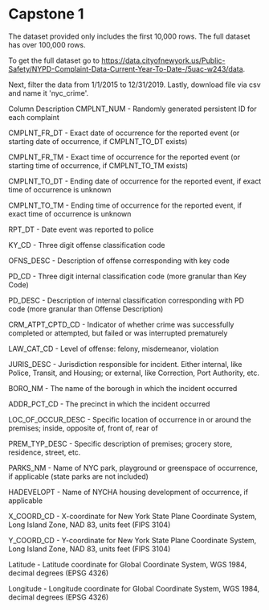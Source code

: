 # Capstone 1
 The dataset provided only includes the first 10,000 rows. The full dataset has over 100,000 rows.

 To get the full dataset go to https://data.cityofnewyork.us/Public-Safety/NYPD-Complaint-Data-Current-Year-To-Date-/5uac-w243/data. 
 
 Next, filter the data from 1/1/2015 to 12/31/2019. Lastly, download file via csv and name it 'nyc_crime'.
 
 

Column	Description
CMPLNT_NUM	- Randomly generated persistent ID for each complaint

CMPLNT_FR_DT	- Exact date of occurrence for the reported event (or starting date of occurrence, if CMPLNT_TO_DT exists)

CMPLNT_FR_TM	- Exact time of occurrence for the reported event (or starting time of occurrence, if CMPLNT_TO_TM exists)

CMPLNT_TO_DT -	Ending date of occurrence for the reported event, if exact time of occurrence is unknown

CMPLNT_TO_TM -	Ending time of occurrence for the reported event, if exact time of occurrence is unknown

RPT_DT - Date event was reported to police

KY_CD	- Three digit offense classification code

OFNS_DESC	- Description of offense corresponding with key code

PD_CD	- Three digit internal classification code (more granular than Key Code)

PD_DESC	- Description of internal classification corresponding with PD code (more granular than Offense Description)

CRM_ATPT_CPTD_CD	- Indicator of whether crime was successfully completed or attempted, but failed or was interrupted prematurely

LAW_CAT_CD	- Level of offense: felony, misdemeanor, violation

JURIS_DESC	- Jurisdiction responsible for incident. Either internal, like Police, Transit, and Housing; or external, like Correction, Port Authority, etc.

BORO_NM	- The name of the borough in which the incident occurred

ADDR_PCT_CD	- The precinct in which the incident occurred

LOC_OF_OCCUR_DESC	- Specific location of occurrence in or around the premises; inside, opposite of, front of, rear of

PREM_TYP_DESC	- Specific description of premises; grocery store, residence, street, etc.

PARKS_NM	- Name of NYC park, playground or greenspace of occurrence, if applicable (state parks are not included)

HADEVELOPT	- Name of NYCHA housing development of occurrence, if applicable

X_COORD_CD	- X-coordinate for New York State Plane Coordinate System, Long Island Zone, NAD 83, units feet (FIPS 3104)

Y_COORD_CD	- Y-coordinate for New York State Plane Coordinate System, Long Island Zone, NAD 83, units feet (FIPS 3104)

Latitude -	Latitude coordinate for Global Coordinate System, WGS 1984, decimal degrees (EPSG 4326)

Longitude	-  Longitude coordinate for Global Coordinate System, WGS 1984, decimal degrees (EPSG 4326)

